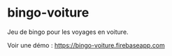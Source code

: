 # bingo-voiture

Jeu de bingo pour les voyages en voiture.

Voir une démo : https://bingo-voiture.firebaseapp.com
